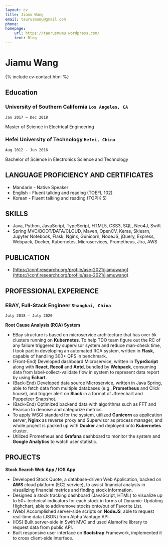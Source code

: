 ```yaml
---
layout: cv
title: Jiamu Wang
email: taurusmumu@gmail.com
phone: 
homepage:
    url: https://taurusmumu.wordpress.com/
    text: Blog
---
```

# Jiamu Wang


<!--
include contact information from the front matter
Supported arguments:
    - homepage: url, text
    - phone
    - email
-->
{% include cv-contact.html %}

## Education

### __University of Southern California__ `Los Angeles, CA`
```
Jan 2017 – Dec 2018
```
Master of Science in Electrical Engineering

### __Hefei University of Technology__ `Hefei, China`
```
Aug 2012 - Jun 2016
```
Bachelor of Science in Electronics Science and Technology

## LANGUAGE PROFICIENCY AND CERTIFICATES

- Mandarin - Native Speaker
- English - Fluent talking and reading (TOEFL 102) 
- Korean - Fluent talking and reading (TOPIK 5) 


## SKILLS

- Java, Python, JavaScript, TypeScript, HTML5, CSS3, SQL, Neo4J, Swift
- Spring MVC/BOOT/DATA/CLOUD, Maven, OpenCV, Keras, Sklearn, Jupyter Notebook, Flask, Nginx, Gunicorn, NodeJS,
jQuery, Express, Webpack, Docker, Kubernetes, Microservices, Prometheus, Jira, AWS


## PUBLICATION

- [https://conf.researchr.org/profile/ase-2021/jiamuwang](https://conf.researchr.org/profile/ase-2021/jiamuwang)


## PROFESSIONAL EXPERIENCE

### __EBAY, Full-Stack Engineer__ `Shanghai, China`
```
July 2018 – July 2020
```
__Root Cause Analysis (RCA) System__

- EBay structure is based on microservice architecture that has over 5k clusters running on **Kubernetes**. To help TDO team figure out the RC of any failure triggered by supervisor system and reduce man-check time, I took part in developing an automated RCA system, written in **Flask**, capable of handling 300+ QPS in benchmark.
- (Front-End) Developed dashboard Microservice, written in **TypeScript** along with **React**, **Recoil** and **Antd**, bundled by **Webpack**, consuming data from label-collect-validate flow in system to represent data report by using **Echart**.
- (Back-End) Developed data source Microservice, written in Java Spring, able to fetch data from multiple databases (e.g., **Prometheus** and Click house), and trigger alert on **Slack** in a format of Jfreechart and Puppeteer Snapshot.
- (Back-End) Optimized backend data with algorithms such as FFT and Pearson to denoise and categorize metrics.
- To apply WSGI standard for the system, utilized **Gunicorn** as application server, **Nginx** as reverse proxy and Supervisor as
process manager, and whole project is packed up with **Docker** and deployed onto **Kubernetes** cluster.
- Utilized Prometheus and **Grafana** dashboard to monitor the system and **Google Analytics** to watch user statistic.


## PROJECTS

__Stock Search Web App / IOS App__

- Developed Stock Quote, a database-driven Web Application, backed on **AWS** cloud platform (EC2 service), to assist financial analysts in visualizing financial metrics and finding stock information.
- Designed a stock tracking dashboard (JavaScript, HTML) to visualize up to 50+ technical indicators for each stock in forms of Dynamic-Updating Highchart, able to add/remove stocks onto/out of Favorite List.
- (Web) Accomplished server-side scripts on **NodeJS**, able to request real-time data (JSON) from Alpha Vantage API.
- (IOS) Built server-side in Swift MVC and used Alamofire library to request data from public API.
- Built responsive user interface on **Bootstrap** Framework, implemented it to cross client-side interface.




<!-- ### Footer

Last updated: Mar 2022 -->
